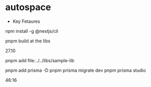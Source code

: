 # autospace

* Key Fetaures


npm install -g @nestjs/cli

pnpm build at the libs

27.10

pnpm add file:../../libs/sample-lib

pnpm add prisma -D
pnpm prisma migrate dev
pnpm prisma studio


46:16